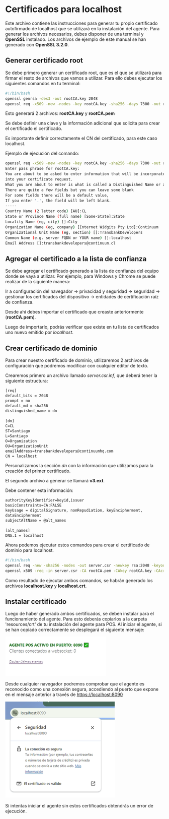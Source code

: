 # Certificados para localhost

Este archivo contiene las instrucciones para generar tu propio certificado autofirmado de localhost que se utilizará en la instalación del agente.
Para generar los archivos necesarios, debes disponer de una terminal y **OpenSSL** instalado. Los archivos de ejemplo de este manual se han generado con **OpenSSL 3.2.0**.

## Generar certificado root

Se debe primero generar un certificado root, que es el que se utilizará para firmar el resto de archivos que vamos a utilizar. Para ello debes ejecutar los siguientes comandos en tu terminal:

``` bash
#!/bin/bash
openssl genrsa -des3 -out rootCA.key 2048
openssl req -x509 -new -nodes -key rootCA.key -sha256 -days 7300 -out rootCA.pem
```

Esto generará 2 archivos: **rootCA.key** y **rootCA.pem**

Se debe definir una clave y la información adicional que solicita para crear el certificado el certificado.

Es importante definir correctamente el CN del certificado, para este caso localhost.

Ejemplo de ejecución del comando:

``` bash
openssl req -x509 -new -nodes -key rootCA.key -sha256 -days 7300 -out rootCA.pem
Enter pass phrase for rootCA.key:
You are about to be asked to enter information that will be incorporated
into your certificate request.
What you are about to enter is what is called a Distinguished Name or a DN.
There are quite a few fields but you can leave some blank
For some fields there will be a default value,
If you enter '.', the field will be left blank.
-----
Country Name (2 letter code) [AU]:CL
State or Province Name (full name) [Some-State]:State
Locality Name (eg, city) []:City
Organization Name (eg, company) [Internet Widgits Pty Ltd]:Continuum
Organizational Unit Name (eg, section) []:TransbankDevelopers
Common Name (e.g. server FQDN or YOUR name) []:localhost
Email Address []:transbankdevelopers@continuum.cl
```

## Agregar el certificado a la lista de confianza

Se debe agregar el certificado generado a la lista de confianza del equipo donde se vaya a utilizar.
Por ejemplo, para Windows y Chrome se puede realizar de la siguiente manera:

Ir a configuración del navegador -> privacidad y seguridad -> seguridad -> gestionar los certificados del dispositivo -> entidades de certificación raíz de confianza.

Desde ahí debes importar el certificado que creaste anteriormente (**rootCA.pem**).

Luego de importarlo, podrás verificar que existe en tu lista de certificados uno nuevo emitido por *localhost*.

## Crear certificado de dominio

Para crear nuestro certificado de dominio, utilizaremos 2 archivos de configuración que podremos modificar con cualquier editor de texto.

Crearemos primero un archivo llamado *server.csr.inf*, que deberá tener la siguiente estructura:

```
[req]
default_bits = 2048
prompt = no
default_md = sha256
distinguished_name = dn

[dn]
C=CL
ST=Santiago
L=Santiago
O=Organization
OU=OrganizationUnit
emailAddress=transbankdevelopers@continuumhq.com
CN = localhost
```

Personalizamos la sección *dn* con la información que utilizamos para la creación del primer certificado.

El segundo archivo a generar se llamará **v3.ext**.

Debe contener esta información:

```
authorityKeyIdentifier=keyid,issuer
basicConstraints=CA:FALSE
keyUsage = digitalSignature, nonRepudiation, keyEncipherment, dataEncipherment
subjectAltName = @alt_names

[alt_names]
DNS.1 = localhost
```

Ahora podemos ejecutar estos comandos para crear el certificado de dominio para localhost.

```bash
#!/bin/bash
openssl req -new -sha256 -nodes -out server.csr -newkey rsa:2048 -keyout localhost.key -config server.csr.cnf
openssl x509 -req -in server.csr -CA rootCA.pem -CAkey rootCA.key -CAcreateserial -out localhost.crt -days 825 -sha256 -extfile v3.ext
```

Como resultado de ejecutar ambos comandos, se habrán generado los archivos **localhost.key** y **localhost.crt**.

## Instalar certificado
Luego de haber generado ambos certificados, se deben instalar para el funcionamiento del agente. Para esto deberás copiarlos a la carpeta 'resources/crt' de tu instalación del agente para POS.
Al iniciar el agente, si se han copiado correctamente se desplegará el siguiente mensaje:

![alt text](image.png)

Desde cualquier navegador podremos comprobar que el agente es reconocido como una conexión segura, accediendo al puerto que expone en el mensaje anterior a través de [https://localhost:8090](https://localhost:8090)

![alt text](image-1.png)

Si intentas iniciar el agente sin estos certificados obtendrás un error de ejecución.
